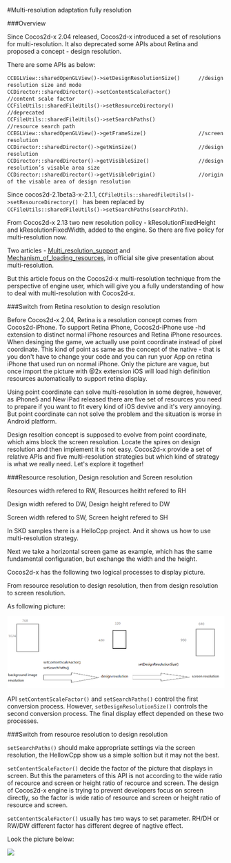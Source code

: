 #Multi-resolution adaptation fully resolution

###Overview

Since Cocos2d-x 2.04 released, Cocos2d-x introduced a set of resolutions for multi-resolution. It also deprecated some APIs about Retina and proposed a concept - design resolution.

There are some APIs as below:
```
CCEGLView::sharedOpenGLView()->setDesignResolutionSize()      //design resolution size and mode
CCDirector::sharedDirector()->setContentScaleFactor()         //content scale factor
CCFileUtils::sharedFileUtils()->setResourceDirectory()        //deprecated
CCFileUtils::sharedFileUtils()->setSearchPaths()              //resource search path
CCEGLView::sharedOpenGLView()->getFrameSize()                 //screen resolution
CCDirector::sharedDirector()->getWinSize()                    //design resolution
CCDirector::sharedDirector()->getVisibleSize()                //design resolution’s visable area size
CCDirector::sharedDirector()->getVisibleOrigin()              //origin of the visable area of design resolution
```
Since cocos2d-2.1beta3-x-2.1.1, ```CCFileUtils::sharedFileUtils()->setResourceDirectory() ``` has been replaced by ```CCFileUtils::sharedFileUtils()->setSearchPaths(searchPath)```.



From Cocos2d-x 2.13 two new resolution policy - kResolutionFixedHeight and kResolutionFixedWidth, added to the engine. So there are five policy for multi-resolution now.

Two articles - [Multi_resolution_support](http://www.cocos2d-x.org/projects/Cocos2d-x/wiki/Multi_resolution_support) and [Mechanism_of_loading_resources](http://www.cocos2d-x.org/projects/Cocos2d-x/wiki/Mechanism_of_loading_resources), 
in official site give presentation about multi-resolution.

But this article focus on the Cocos2d-x multi-resolution technique from the perspective of engine user, which will give you a fully understanding of how to deal with multi-resolution 
with Cocos2d-x.

###Switch from Retina resolution to design resolution

Before Cocos2d-x 2.04, Retina is a resolution concept comes from Cocos2d-iPhone. To support Retina iPhone, Cocos2d-iPhone use -hd extension to distinct normal iPhone resources and Retina 
iPhone resources. When desinging the game, we actually use point coordinate instead of pixel coordinate. This kind of point as same as the concept of the native - that is you don't have to 
change your code and you can run yuor App on retina iPhone that used run on normal iPhone. Only the picture are vague, but once import the picture with @2x extension iOS will load high definition 
resources automatically to support retina display.

Using point coordinate can solve multi-resolution in some degree, however, as iPhone5 and New iPad released there are five set of resources you need to prepare if you want to fit every kind of iOS devive and it's very annoying.
But point coordinate can not solve the problem and the situation is worse in Android platform.

Design resoltion concept is supposed to evolve from point coordinate, which aims block the screen resolution. Locate the spires on design resolution and then implement it is not easy. Cocos2d-x provide a set of relative APIs and five
multi-resolution strategies but which kind of strategy is what we really need. Let's explore it together!

###Resource resolution, Design resolution and Screen resolution

Resources width refered to RW, Resources heitht refered to RH

Design width refered to DW, Design height refered to DW

Screen width refered to SW, Screen height refered to SH

In SKD samples there is a HelloCpp project. And it shows us how to use multi-resolution strategy.

Next we take a horizontal screen game as example, which has the same fundamental configuration, but exchange the width and the height.

Cocos2d-x has the following two logical processes to display picture.

From resource resolution to design resolution, then from design resolution to screen resolution.

As following picture:

![](resources/pc1.png)

API ```setContentScaleFactor()``` and ```setSearchPaths()``` control the first conversion process. However, ```setDesignResolutionSize()``` 
controls the second conversion process. The final display effect depended on these two processes.

###Switch from resource resolution to design resolution

```setSearchPaths()``` should make appropriate settings via the screen resolution, the HellowCpp show us a simple soltion but it may not the best.

```setContentScaleFactor()``` decide the factor of the picture that displays in screen. But this the parameters of this API is not according to the
wide ratio of recource and screen or height ratio of recource and screen. The design of Cocos2d-x engine is trying to prevent developers focus on screen 
directly, so the factor is wide ratio of resource and screen or height ratio of resource and screen.

```setContentScaleFactor()``` usually has two ways to set parameter. RH/DH or RW/DW different factor has different degree of nagtive effect.

Look the picture below:

![](resources/pc2.png)
